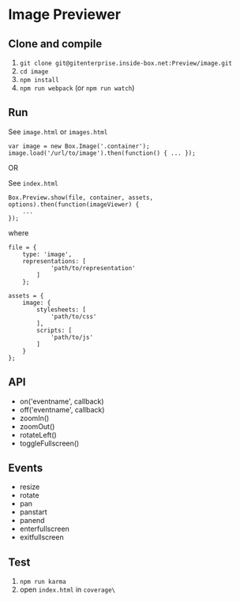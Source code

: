 Image Previewer
===============

Clone and compile
-----------------

1. `git clone git@gitenterprise.inside-box.net:Preview/image.git`
2. `cd image`
3. `npm install`
4. `npm run webpack` (or `npm run watch`)

Run
---

See `image.html` or `images.html`

    var image = new Box.Image('.container');
    image.load('/url/to/image').then(function() { ... });

OR

See `index.html`

    Box.Preview.show(file, container, assets, options).then(function(imageViewer) {
        ...
    });

where

    file = {
        type: 'image',
        representations: [
                'path/to/representation'
            ]
        };

    assets = {
        image: {
            stylesheets: [
                'path/to/css'
            ],
            scripts: [
                'path/to/js'
            ]
        }
    };


API
---
* on('eventname', callback)
* off('eventname', callback)
* zoomIn()
* zoomOut()
* rotateLeft()
* toggleFullscreen()

Events
------
* resize
* rotate
* pan
* panstart
* panend
* enterfullscreen
* exitfullscreen

Test
----

1. `npm run karma`
2. open `index.html` in `coverage\`

